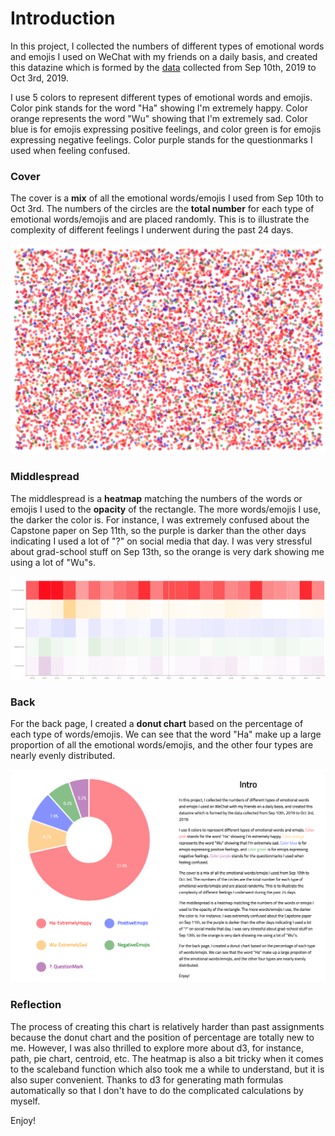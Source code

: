 # Introduction
In this project, I collected the numbers of different types of emotional words and emojis
I used on WeChat with my friends on a daily basis, and created this datazine which is formed
by the [data](https://github.com/CyndiJia/my-cdv-fall19/blob/master/my-work/week4/datazine-Cyndi/data.json) collected from Sep 10th, 2019 to Oct 3rd, 2019.

I use 5 colors to represent different types of emotional words and emojis. Color pink stands for the word "Ha" showing I'm extremely happy.
Color orange represents the word "Wu" showing that I'm extremely sad. Color blue is for emojis expressing positive feelings, and color green is for emojis expressing negative feelings. Color purple stands for the questionmarks I used when feeling confused.

### Cover
The cover is a **mix** of all the emotional words/emojis I used from Sep 10th to Oct 3rd. The numbers of the circles are the **total number** for each type of emotional words/emojis and are placed randomly. This is to illustrate the complexity of different feelings I underwent during the past 24 days.

![cover](https://github.com/CyndiJia/my-cdv-fall19/blob/master/my-work/week4/datazine-Cyndi/cover.png)

### Middlespread
The middlespread is a **heatmap** matching the numbers of the words or emojis I used to the **opacity** of the rectangle. The more words/emojis I use, the darker the color is. For instance, I was extremely confused about the Capstone paper on Sep 11th, so the purple is darker than the other days indicating I used a lot of "?" on social media that day. I was very stressful about grad-school stuff on Sep 13th, so the orange is very dark showing me using a lot of "Wu"s.

![middlespread](https://github.com/CyndiJia/my-cdv-fall19/blob/master/my-work/week4/datazine-Cyndi/middle.png)

### Back
For the back page, I created a **donut chart** based on the percentage of each type of words/emojis. We can see that the word "Ha" make up a large proportion of all the emotional words/emojis, and the other four types are nearly evenly distributed.

![back](https://github.com/CyndiJia/my-cdv-fall19/blob/master/my-work/week4/datazine-Cyndi/back.png)

### Reflection
The process of creating this chart is relatively harder than past assignments because the donut chart and the position of percentage are totally new to me. However, I was also thrilled to explore more about d3, for instance, path, pie chart, centroid, etc. The heatmap is also a bit tricky when it comes to the scaleband function which also took me a while to understand, but it is also super convenient. Thanks to d3 for generating math formulas automatically so that I don't have to do the complicated calculations by myself.

Enjoy!
